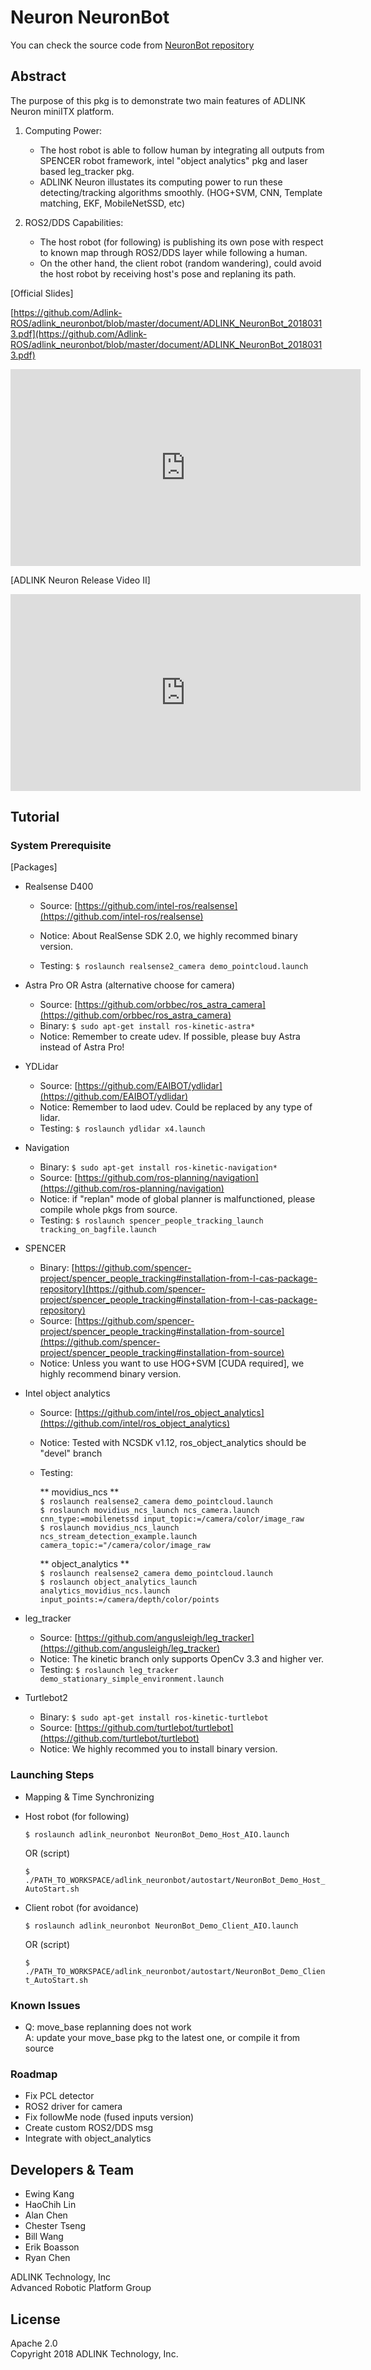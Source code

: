 # Neuron NeuronBot

You can check the source code from [NeuronBot repository](https://github.com/Adlink-ROS/adlink_neuronbot)

## Abstract  
The purpose of this pkg is to demonstrate two main features of ADLINK Neuron miniITX platform.   

1. Computing Power:   

    * The host robot is able to follow human by integrating all outputs from SPENCER robot framework, intel "object analytics" pkg and laser based leg_tracker pkg.
    * ADLINK Neuron illustates its computing power to run these detecting/tracking algorithms smoothly. (HOG+SVM, CNN, Template matching, EKF, MobileNetSSD, etc)  

2. ROS2/DDS Capabilities:  

    * The host robot (for following) is publishing its own pose with respect to known map through ROS2/DDS layer while following a human.
    * On the other hand, the client robot (random wandering), could avoid the host robot by receiving host's pose and replaning its path.   

[Official Slides]

[https://github.com/Adlink-ROS/adlink_neuronbot/blob/master/document/ADLINK_NeuronBot_20180313.pdf](https://github.com/Adlink-ROS/adlink_neuronbot/blob/master/document/ADLINK_NeuronBot_20180313.pdf)

<iframe width="560" height="315" src="https://www.youtube.com/embed/RC6XvTvTs9Y" frameborder="0" allow="autoplay; encrypted-media" allowfullscreen></iframe>

[ADLINK Neuron Release Video II]

<iframe width="560" height="315" src="https://www.youtube.com/embed/qA4_Hmnd_tM" frameborder="0" allow="autoplay; encrypted-media" allowfullscreen></iframe>

## Tutorial
### System Prerequisite
[Packages]  

* Realsense D400  

    * Source: [https://github.com/intel-ros/realsense](https://github.com/intel-ros/realsense) 

    * Notice: About RealSense SDK 2.0, we highly recommed binary version.  
    * Testing: `$ roslaunch realsense2_camera demo_pointcloud.launch`  

* Astra Pro OR Astra (alternative choose for camera)   

    * Source: [https://github.com/orbbec/ros_astra_camera](https://github.com/orbbec/ros_astra_camera)  
    * Binary: `$ sudo apt-get install ros-kinetic-astra*`  
    * Notice: Remember to create udev. If possible, please buy Astra instead of Astra Pro!  

* YDLidar   

    * Source: [https://github.com/EAIBOT/ydlidar](https://github.com/EAIBOT/ydlidar)  
    * Notice: Remember to laod udev. Could be replaced by any type of lidar.  
    * Testing: `$ roslaunch ydlidar x4.launch` 

* Navigation  

    * Binary: `$ sudo apt-get install ros-kinetic-navigation*`  
    * Source: [https://github.com/ros-planning/navigation](https://github.com/ros-planning/navigation)  
    * Notice: if "replan" mode of global planner is malfunctioned, please compile whole pkgs from source.  
    * Testing: `$ roslaunch spencer_people_tracking_launch tracking_on_bagfile.launch`  

* SPENCER  

    * Binary: [https://github.com/spencer-project/spencer_people_tracking#installation-from-l-cas-package-repository](https://github.com/spencer-project/spencer_people_tracking#installation-from-l-cas-package-repository)  
    * Source: [https://github.com/spencer-project/spencer_people_tracking#installation-from-source](https://github.com/spencer-project/spencer_people_tracking#installation-from-source)  
    * Notice: Unless you want to use HOG+SVM [CUDA required], we highly recommend binary version.  

* Intel object analytics  

    * Source: [https://github.com/intel/ros_object_analytics](https://github.com/intel/ros_object_analytics)  
    * Notice: Tested with NCSDK v1.12, ros_object_analytics should be "devel" branch  
    * Testing:   

        ** movidius_ncs **  
           `$ roslaunch realsense2_camera demo_pointcloud.launch`  
           `$ roslaunch movidius_ncs_launch ncs_camera.launch cnn_type:=mobilenetssd input_topic:=/camera/color/image_raw`    
           `$ roslaunch movidius_ncs_launch ncs_stream_detection_example.launch camera_topic:="/camera/color/image_raw`

        ** object_analytics **  
           `$ roslaunch realsense2_camera demo_pointcloud.launch`  
           `$ roslaunch object_analytics_launch analytics_movidius_ncs.launch input_points:=/camera/depth/color/points`  

* leg_tracker  

    * Source: [https://github.com/angusleigh/leg_tracker](https://github.com/angusleigh/leg_tracker)  
    * Notice: The kinetic branch only supports OpenCv 3.3 and higher ver.  
    * Testing: `$ roslaunch leg_tracker demo_stationary_simple_environment.launch`  

* Turtlebot2  

    * Binary: `$ sudo apt-get install ros-kinetic-turtlebot`  
    * Source: [https://github.com/turtlebot/turtlebot](https://github.com/turtlebot/turtlebot) 
    * Notice: We highly recommed you to install binary version.  

### Launching Steps
* Mapping & Time Synchronizing  
* Host robot (for following)  

    `$ roslaunch adlink_neuronbot NeuronBot_Demo_Host_AIO.launch`

    OR (script)  

    `$ ./PATH_TO_WORKSPACE/adlink_neuronbot/autostart/NeuronBot_Demo_Host_AutoStart.sh`  

* Client robot (for avoidance)  

    `$ roslaunch adlink_neuronbot NeuronBot_Demo_Client_AIO.launch` 

    OR (script)  

    `$ ./PATH_TO_WORKSPACE/adlink_neuronbot/autostart/NeuronBot_Demo_Client_AutoStart.sh`  

### Known Issues
* Q: move_base replanning does not work  
  A: update your move_base pkg to the latest one, or compile it from source  

### Roadmap
* Fix PCL detector  
* ROS2 driver for camera  
* Fix followMe node (fused inputs version)  
* Create custom ROS2/DDS msg  
* Integrate with object_analytics  

## Developers & Team
* Ewing Kang
* HaoChih Lin  
* Alan Chen  
* Chester Tseng  
* Bill Wang  
* Erik Boasson  
* Ryan Chen  
  
ADLINK Technology, Inc  
Advanced Robotic Platform Group  

## License
Apache 2.0  
Copyright 2018 ADLINK Technology, Inc.  

